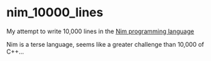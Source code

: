 # nim_10000_lines
My attempt to write 10,000 lines in the [Nim programming language](https://github.com/nim-lang/Nim)

Nim is a terse language, seems like a greater challenge than 10,000 of C++...

